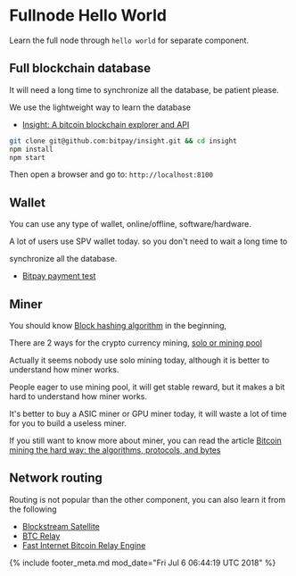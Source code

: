 # Fullnode Hello World

Learn the full node through `hello world` for separate component.

## Full blockchain database

It will need a long time to synchronize all the database, be patient please.

We use the lightweight way to learn the database

- [Insight: A bitcoin blockchain explorer and API](https://insight.is)

```bash
git clone git@github.com:bitpay/insight.git && cd insight
npm install
npm start
```

Then open a browser and go to: `http://localhost:8100`

## Wallet

You can use any type of wallet, online/offline, software/hardware.

A lot of users use SPV wallet today. so you don't need to wait a long time to

synchronize all the database.

- [Bitpay payment test](https://bitpay.com/docs/testing)

## Miner

You should know [Block hashing algorithm](https://en.bitcoin.it/wiki/Block_hashing_algorithm) in the beginning,

There are 2 ways for the crypto currency mining, [solo or mining pool](https://en.bitcoin.it/wiki/Pool_vs._solo_mining)

Actually it seems nobody use solo mining today, although it is better to understand how miner works.

People eager to use mining pool, it will get stable reward, but it makes a bit hard to understand how miner works.

It's better to buy a ASIC miner or GPU miner today, it will waste a lot of time for you to build a useless miner.

If you still want to know more about miner, you can read the article [Bitcoin mining the hard way: the algorithms, protocols, and bytes](http://www.righto.com/2014/02/bitcoin-mining-hard-way-algorithms.html)

## Network routing

Routing is not popular than the other component, you can also learn it from the following

- [Blockstream Satellite](https://github.com/Blockstream/satellite)
- [BTC Relay](https://github.com/consensys/btcrelay-fetchd)
- [Fast Internet Bitcoin Relay Engine](https://github.com/bitcoinfibre/bitcoinfibre)

{% include footer_meta.md mod_date="Fri Jul  6 06:44:19 UTC 2018" %}

